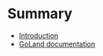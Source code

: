 # Summary

* [Introduction](./README.md)
* [GoLand documentation](GoLanddocumentation/GoLanddocumentation.md)